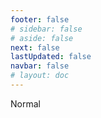 ```yaml
---
footer: false
# sidebar: false
# aside: false
next: false
lastUpdated: false
navbar: false
# layout: doc
---
```


<script setup>
const chatPrompts = [
  // ব্যবসায়িক পরিষেবা (প্রথম ব্লক)
  { id: "1", text: "UAE-তে কোম্পানি নিবন্ধন", category: "business" },
  { id: "2", text: "Mainland কোম্পানি স্থাপন", category: "business" },
  { id: "3", text: "Free Zone কোম্পানি নিবন্ধন", category: "business" },
  { id: "4", text: "Offshore কোম্পানি গঠন", category: "business" },
  { id: "5", text: "UAE ফ্রিল্যান্স ভিসা", category: "business" },
  { id: "6", text: "দুবাই ব্যবসা লাইসেন্স", category: "business" },
  { id: "7", text: "UAE ট্রেড লাইসেন্স প্রয়োজনীয়তা", category: "business" },
  { id: "23", text: "UAE ব্যবসা স্থাপন", category: "business" },
  { id: "24", text: "দুবাই Free Zone", category: "business" },
  { id: "25", text: "UAE কোম্পানি নিবন্ধন", category: "business" },
  { id: "26", text: "UAE ফ্রিল্যান্স ভিসা", category: "business" },
  
  // ভিসা এবং ইমিগ্রেশন
  { id: "8", text: "UAE Golden Visa আবেদন", category: "visa" },
  { id: "9", text: "UAE কর্মসংস্থান ভিসা", category: "visa" },
  { id: "10", text: "UAE-তে পারিবারিক ভিসা স্পনসরশিপ", category: "visa" },
  { id: "11", text: "ভিসা মেডিকেল টেস্ট প্রয়োজনীয়তা", category: "visa" },
  { id: "12", text: "UAE রেসিডেন্সি ভিসা প্রক্রিয়া", category: "visa" },
  { id: "27", text: "UAE ভিসা প্রয়োজনীয়তা", category: "visa" },
  
  // আইনি এবং নথি
  { id: "13", text: "Emirates ID আবেদন", category: "legal" },
  { id: "14", text: "UAE নথি অনুমোদন", category: "legal" },
  { id: "15", text: "UAE-তে পাওয়ার অফ অ্যাটর্নি", category: "legal" },
  { id: "16", text: "UAE ব্যবসায়িক চুক্তি পর্যালোচনা", category: "legal" },
  { id: "40", text: "Emirates ID নবায়ন", category: "legal" },
  
  // আর্থিক পরিষেবা
  { id: "17", text: "UAE কর্পোরেট ব্যাংক অ্যাকাউন্ট", category: "finance" },
  { id: "18", text: "UAE ট্যাক্স নিবন্ধন (VAT)", category: "finance" },
  { id: "19", text: "UAE-তে অ্যাকাউন্টিং পরিষেবা", category: "finance" },
  { id: "20", text: "UAE Economic Substance Regulations", category: "finance" },
  { id: "41", text: "UAE ব্যাংকিং পরিষেবা", category: "finance" },
  
  // রিয়েল এস্টেট এবং পরিষেবা
  { id: "21", text: "UAE সম্পত্তি বিনিয়োগ", category: "property" },
  { id: "22", text: "দুবাই অফিস স্পেস ভাড়া", category: "property" },

  // স্বাস্থ্যসেবা
  { id: "47", text: "UAE স্বাস্থ্য বীমা", category: "healthcare" },
  { id: "48", text: "দুবাইয়ের সেরা হাসপাতাল", category: "healthcare" },
  { id: "49", text: "মেডিকেল চেক-আপ UAE", category: "healthcare" },
  
  // পর্যটন এবং বিনোদন (শেষে)
  { id: "28", text: "দুবাই পর্যটন আকর্ষণ", category: "travel" },
  { id: "29", text: "Expo City দুবাই", category: "attractions" },
  { id: "30", text: "Dubai Frame টিকেট", category: "attractions" },
  { id: "31", text: "Burj Khalifa টিকেট", category: "attractions" },
  { id: "32", text: "Museum of the Future", category: "attractions" },
  { id: "33", text: "Abu Dhabi Louvre", category: "attractions" },
  { id: "34", text: "Ferrari World Abu Dhabi", category: "attractions" },
  { id: "35", text: "Dubai Mall শপিং", category: "shopping" },
]
</script>

<AIChat :prompts="chatPrompts" />

<userStyle>Normal</userStyle>